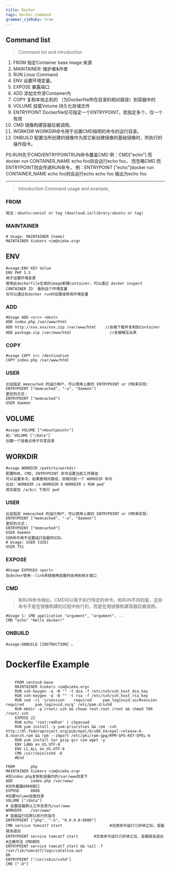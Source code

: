 ```yaml
---
title: Docker
tags: Docker,Command
grammar_cjkRuby: true
---
```



## Command list
>Command list and introduction

 1. FROM        指定Container base image 来源
 2. MAINTAINER: 维护者&作者<MAINTAINER Mail> 
 3. RUN         Linux Command 
 4. ENV         设置环境变量。 
 5. EXPOSE      暴露端口
 6. ADD         添加文件至Container内
 7. COPY        复制本地主机的 <src> （为Dockerfile所在目录的相对路径）到容器中的 <dest>
 8. VOLUME      挂载Volume 持久化存储文件
 9. ENTRYPOINT  Dockerfile仅可指定一个ENTRYPOINT，若指定多个，仅一个有效
 10. CMD         镜像构建容器后被调用。 
 11. WORKDIR    WORKDIR命令用于设置CMD指明的命令的运行目录。
 12. ONBUILD    配置当所创建的镜像作为其它新创建镜像的基础镜像时，所执行的操作指令。


PS:RUN先于CMD/ENTRYPOINTRUN命令覆盖CMD 
例：CMD["echo"] 而docker run CONTAINER_NAME echo foo则会运行echo foo，
而忽略CMD 而ENTRYPOINT则会传递RUN命令，
例：ENTRYPOINT ["echo"]docker run CONTAINER_NAME echo foo则会运行echo echo foo 输出为echo foo 

*****************************************************************


>Introduction Command  usage and example;
### FROM 

    用法：ubuntu:xenial or tag (daocloud.io/library:ubuntu or tag) 

### MAINTAINER

    # Usage: MAINTAINER [name]
    MAINTAINER Xiekers <im@xieke.org>

## ENV

    #usage:ENV KEY Volue
    ENV PHP 5.5
    用于设置环境变更
    使用此dockerfile生成的image新建container，可以通过 docker inspect CONTAINER ID  看到这个环境变量
    也可以通过在docker run时设置或修改环境变量

### ADD

    #Usage ADD <src> <dest>
    ADD index.php /var/www/html
    ADD http://xxx.xxx/xxx.zip /var/www/html    //会被下载并复制到Container
    ADD package.zip /var/www/html                 //会被解压出来


### COPY

    #usage COPY src /destination
    COPY index.php /var/www/html

    

### USER

    比如指定 memcached 的运行用户，可以使用上面的 ENTRYPOINT or CMD来实现:
    ENTRYPOINT ["memcached", "-u", "daemon"]
    更好的方式：
    ENTRYPOINT ["memcached"]
    USER daemon

## VOLUME

    #usage VOLUME ["<mountpoint>"]
    如:`VOLUME ["/data"]`
    创建一个挂载点用于共享目录
    
## WORKDIR

    #usage WORKDIR /path/to/workdir
    配置RUN, CMD, ENTRYPOINT 命令设置当前工作路径
    可以设置多次，如果是相对路径，则相对前一个 WORKDIR 命令
    比如:`WORKDIR /a WORKDIR b WORKDIR c RUN pwd`
    其实是在 /a/b/c 下执行 pwd

### USER

    比如指定 memcached 的运行用户，可以使用上面的 ENTRYPOINT or CMD来实现:
    ENTRYPOINT ["memcached", "-u", "daemon"]
    更好的方式：
    ENTRYPOINT ["memcached"]
    USER daemon
    SER命令用于设置运行容器的UID。
    # Usage: USER [UID]
    USER 751

### EXPOSE

    #Usage EXPOSEd <port>
    在docker使用--link来链接两容器时会用到相关端口


### CMD
>和RUN命令相似，CMD可以用于执行特定的命令。和RUN不同的是，这些命令不是在镜像构建的过程中执行的，而是在用镜像构建容器后被调用。

    #Usage 1: CMD application "argument", "argument", ..
    CMD "echo" "Hello docker!"


### ONBUILD

    #usage:ONBUILD [INSTRUCTION] 。


# Dockerfile Example
```

    FROM centos6-base
    MAINTAINER Xiekers <im@xieke.org>
    RUN ssh-keygen -q -N "" -t dsa -f /etc/ssh/ssh_host_dsa_key
    RUN ssh-keygen -q -N "" -t rsa -f /etc/ssh/ssh_host_rsa_key
    RUN sed -ri 's/session    required     pam_loginuid.so/#session    required     pam_loginuid.so/g' /etc/pam.d/sshd
    RUN mkdir -p /root/.ssh && chown root.root /root && chmod 700 /root/.ssh
    EXPOSE 22
    RUN echo 'root:redhat' | chpasswd
    RUN yum install -y yum-priorities && rpm -ivh http://dl.fedoraproject.org/pub/epel/6/x86_64/epel-release-6-8.noarch.rpm && rpm --import /etc/pki/rpm-gpg/RPM-GPG-KEY-EPEL-6
    RUN yum install tar gzip gcc vim wget -y
    ENV LANG en_US.UTF-8
    ENV LC_ALL en_US.UTF-8
    CMD /usr/sbin/sshd -D
    #End

```

    FROM       php
    MAINTAINER Xiekers <im@xieke.org>
    #将index.php复制到容器内的/var/www目录下
    ADD        index.php /var/www/
    #对外暴露8080端口
    EXPOSE     8080
    #设置Volume挂载目录
    VOLUME ["/data"]
    # 设置容器默认工作目录为/var/www
    WORKDIR    /var/www/
    # 容器运行后默认执行的指令
    ENTRYPOINT ["php", "-S", "0.0.0.0:8080"]
    CMD service tomcat7 start                     #无效命令运行几秒钟之后，容器就会退出
    ENTRYPOINT service tomcat7 start       #无效命令运行几秒钟之后，容器就会退出
    #正确写法 CMD相同
    ENTRYPOINT service tomcat7 start && tail -f /var/lib/tomcat7/logs/catalina.out
    OR
    ENTRYPOINT ["/usr/sbin/sshd"]
    CMD ["-D"]